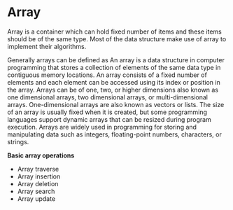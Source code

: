 <h1>Array</h1>
<p>Array is a container which can hold fixed number of items and these items should be of the same type. Most of the data structure make use of array to implement their algorithms.</p>
<p>Generally arrays can be defined as An array is a data structure in computer programming that stores a collection of elements of the same data type in contiguous memory locations. An array consists of a fixed number of elements and each element can be accessed using its index or position in the array. Arrays can be of one, two, or higher dimensions also known as one dimensional arrays, two dimensional arrays, or multi-dimensional arrays. One-dimensional arrays are also known as vectors or lists. The size of an array is usually fixed when it is created, but some programming languages support dynamic arrays that can be resized during program execution. Arrays are widely used in programming for storing and manipulating data such as integers, floating-point numbers, characters, or strings.</p>
<p><b>Basic array operations</b></p>
<ul>
<li>Array traverse</li>
<li>Array insertion</li>
<li>Array deletion</li>
<li>Array search</li>
<li>Array update</li>
</ul>
